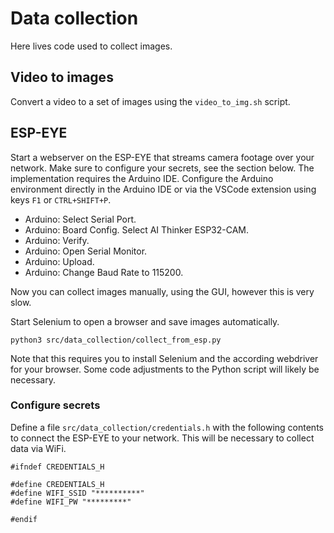 # Data collection

Here lives code used to collect images.

## Video to images

Convert a video to a set of images using the `video_to_img.sh` script.

## ESP-EYE

Start a webserver on the ESP-EYE that streams camera footage over your network.
Make sure to configure your secrets, see the section below.
The implementation requires the Arduino IDE.
Configure the Arduino environment directly in the Arduino IDE or via the VSCode extension using keys `F1` or `CTRL+SHIFT+P`.

- Arduino: Select Serial Port. 
- Arduino: Board Config. Select AI Thinker ESP32-CAM.
- Arduino: Verify.
- Arduino: Open Serial Monitor.
- Arduino: Upload.
- Arduino: Change Baud Rate to 115200.

Now you can collect images manually, using the GUI, however this is very slow.

Start Selenium to open a browser and save images automatically.

    python3 src/data_collection/collect_from_esp.py

Note that this requires you to install Selenium and the according webdriver for your browser.
Some code adjustments to the Python script will likely be necessary.

### Configure secrets

Define a file `src/data_collection/credentials.h` with the following contents to connect the ESP-EYE to your network.
This will be necessary to collect data via WiFi.

    #ifndef CREDENTIALS_H

    #define CREDENTIALS_H
    #define WIFI_SSID "**********"
    #define WIFI_PW "*********"

    #endif